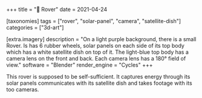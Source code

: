+++
title = "📡 Rover"
date = 2021-04-24

[taxonomies]
tags = ["rover", "solar-panel", "camera", "satellite-dish"]
categories = ["3d-art"]

[extra.imagery]
description = "On a light purple background, there is a small Rover. Is has 6 rubber wheels, solar panels on each side of its top body which has a white satellite dish on top of it. The light-blue top body has a camera lens on the front and back. Each camera lens has a 180° field of view."
software = "Blender"
render_engine = "Cycles"
+++

This rover is supposed to be self-sufficient. It captures energy through its solar panels communicates with its satellite dish and takes footage with its too cameras.
